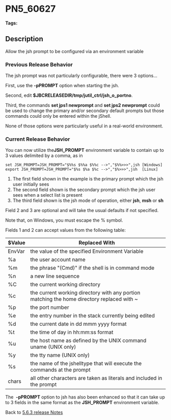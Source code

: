 # PN5_60627

<PageHeader />  

**Tags:**
<badge text='jsh_prompt' vertical='middle' />

## Description

Allow the jsh prompt to be configured via an environment variable

### Previous Release Behavior

The jsh prompt was not particularly configurable, there were 3 options...

First, use the **-pPROMPT** option when starting the jsh.

Second, edit **$JBCRELEASEDIR/tmp/jutil\_ctrl/jsh\_o\_portno**.

Third, the commands **set jps1 newprompt** and **set jps2 newprompt** could be used to change the primary and/or secondary default prompts but those commands could only be entered within the jShell.

None of those options were particularly useful in a real-world environment.

### Current Release Behavior

You can now utilize the**JSH\_PROMPT** environment variable to contain up to 3 values delimited by a comma, as in

```
set JSH_PROMPT=JSH_PROMPT="$%%s $%%a $%%c -->","$%%>>>",jsh [Windows]
export JSH_PROMPT=JSH_PROMPT="$%s $%a $%c -->","$%>>>",jsh  [Linux]
```

1. The first field shown in the example is the primary prompt which the jsh user initially sees
2. The second field shown is the secondary prompt which the jsh user sees when a select list is present
3. The third field shown is the jsh mode of operation, either **jsh**, **msh** or **sh**

Field 2 and 3 are optional and will take the usual defaults if not specified.

Note that, on Windows, you must escape the % symbol.

Fields 1 and 2 can accept values from the following table:

| $Value | Replaced With|
| --- | --- |
| EnvVar | the value of the specified Environment Variable |
| %a | the user account name |
| %m | the phrase "(Cmd)" if the shell is in command mode |
| %n | a new line sequence |
| %C | the current working directory |
| %c | the current working directory with any portion matching the home directory replaced with ~ |
| %p | the port number |
| %e | the entry number in the stack currently being edited |
| %d | the current date in dd mmm yyyy format |
| %t | the time of day in hh:mm:ss format |
| %u | the host name as defined by the UNIX command uname (UNIX only) |
| %y | the tty name (UNIX only) |
| %s | the name of the jshelltype that will execute the commands at the prompt |
| chars | all other characters are taken as literals and included in the prompt |

The  **-pPROMPT** option to jsh has also been enhanced so that it can take up to 3 fields in the same format as the **JSH\_PROMPT** environment variable.

Back to [5.6.3 release Notes](./../README.md)

<PageFooter />
